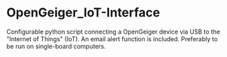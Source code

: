 # OpenGeiger_IoT-Interface
Configurable python script connecting a OpenGeiger device via USB to the "Internet of Things" (IoT). An email alert function is included. Preferably to be run on single-board computers. 
